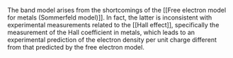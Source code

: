 The band model arises from the shortcomings of the [[Free electron model for metals (Sommerfeld model)]]. In fact, the latter is inconsistent with experimental measurements related to the [[Hall effect]], specifically the measurement of the Hall coefficient in metals, which leads to an experimental prediction of the electron density per unit charge different from that predicted by the free electron model.